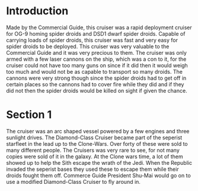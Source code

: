 # Introduction

Made by the Commercial Guide, this cruiser was a rapid deployment cruiser for OG-9 homing spider droids and DSD1 dwarf spider droids.
Capable of carrying loads of spider droids, this cruiser was fast and very easy for spider droids to be deployed.
This cruiser was very valuable to the Commercial Guide and it was very precious to them.
The cruiser was only armed with a few laser cannons on the ship, which was a con to it, for the cruiser could not have too many guns on since if it did then it would weigh too much and would not be as capable to transport so many droids.
The cannons were very strong though since the spider droids had to get off in certain places so the cannons had to cover fire while they did and if they did not then the spider droids would be killed on sight if given the chance.

# Section 1

The cruiser was an arc shaped vessel powered by a few engines and three sunlight drives.
The Diamond-Class Cruiser became part of the seperist starfleet in the lead up to the Clone-Wars.
Over forty of these were sold to many different people.
The Cruisers was very rare to see, for not many copies were sold of it in the galaxy.
At the Clone wars time, a lot of them showed up to help the Sith escape the wrath of the Jedi.
When the Republic invaded the seperist bases they used these to escape them while their droids fought them off.
Commerce Guide President Shu-Mai would go on to use a modified Diamond-Class Cruiser to fly around in.
